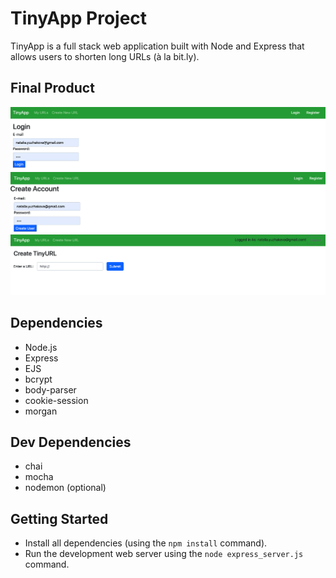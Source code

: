 # TinyApp Project

TinyApp is a full stack web application built with Node and Express that allows users to shorten long URLs (à la bit.ly).

## Final Product

!["Login Page"](https://github.com/yuzhakova/tinyapp/blob/master/docs/login%20page.png)
!["Registration Page"](https://github.com/yuzhakova/tinyapp/blob/master/docs/registration%20page.png)
!["Add New URL Page"](https://github.com/yuzhakova/tinyapp/blob/master/docs/urls_new.png)

## Dependencies

- Node.js
- Express
- EJS
- bcrypt
- body-parser
- cookie-session
- morgan

## Dev Dependencies

- chai
- mocha
- nodemon (optional)

## Getting Started

- Install all dependencies (using the `npm install` command).
- Run the development web server using the `node express_server.js` command.

